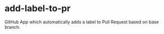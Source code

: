 # add-label-to-pr
GitHub App which automatically adds a label to Pull Request based on base branch.
